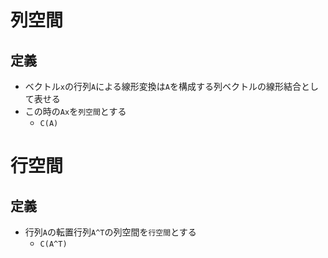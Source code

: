 # 列空間

## 定義
- ベクトル`x`の行列`A`による線形変換は`A`を構成する列ベクトルの線形結合として表せる
- この時の`Ax`を`列空間`とする
    - `C(A)`

# 行空間

## 定義
- 行列`A`の転置行列`A^T`の列空間を`行空間`とする
    - `C(A^T)`